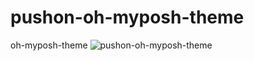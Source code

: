# pushon-oh-myposh-theme
oh-myposh-theme
![pushon-oh-myposh-theme](https://imgur.com/snGO5bm "pushon-oh-myposh-theme")
